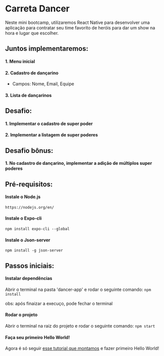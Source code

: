 # Carreta Dancer 

Neste mini bootcamp, utilizaremos React Native para desenvolver uma aplicação para contratar seu time favorito de heróis para dar um show na hora e lugar que escolher. 

## Juntos implementaremos:

#### 1. Menu inicial

#### 2. Cadastro de dançarino
- Campos: Nome, Email, Equipe

#### 3. Lista de dançarinos

## Desafio: 

#### 1. Implementar o cadastro de super poder

#### 2. Implementar a listagem de super poderes

## Desafio bônus:

#### 1. No cadastro de dançarino, implementar a adição de múltiplos super poderes

## Pré-requisitos:

#### Instale o Node.js

```` https://nodejs.org/en/ ````

#### Instale o Expo-cli
```` npm install expo-cli --global ````

#### Instale o Json-server

```` npm install -g json-server ````

## Passos iniciais:


#### Instalar dependências
Abrir o terminal na pasta 'dancer-app' e rodar o seguinte comando: ```` npm install ````

obs: após finaizar a execuço, pode fechar o terminal

#### Rodar o projeto
Abrir o terminal na raiz do projeto e rodar o seguinte comando: ```` npm start ````

#### Faça seu primeiro Hello World!
Agora é só seguir [esse tutorial que montamos](https://www.notion.so/Hello-World-Com-React-Native-b8a3e1093a0742b7ba6fc7f06d56ce25) e fazer  primeiro Hello World!
        

